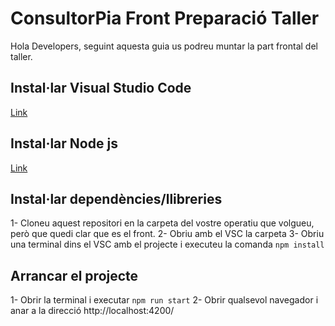 # ConsultorPia Front Preparació Taller

Hola Developers, seguint aquesta guia us podreu muntar la part frontal del taller.

## Instal·lar Visual Studio Code

[Link](https://code.visualstudio.com/download)


## Instal·lar Node js

[Link](https://nodejs.org/en/download)


## Instal·lar dependències/llibreries 

1- Cloneu aquest repositori en la carpeta del vostre operatiu que volgueu, però que quedi clar que es el front.
2- Obriu amb el VSC la carpeta
3- Obriu una terminal dins el VSC amb el projecte i executeu la comanda `npm install`


## Arrancar el projecte

1- Obrir la terminal i executar `npm run start`
2- Obrir qualsevol navegador i anar a la direcció http://localhost:4200/